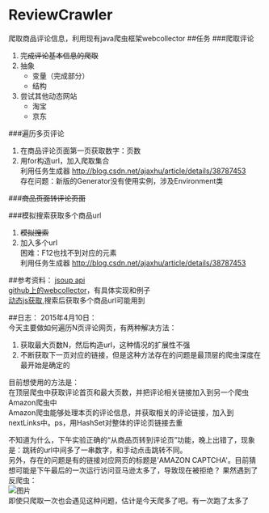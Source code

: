 # ReviewCrawler
爬取商品评论信息，利用现有java爬虫框架webcollector
##任务
###爬取评论
1. ~~完成评论基本信息的爬取~~
2. 抽象    
    * 变量（完成部分）    
    * 结构    
3. 尝试其他动态网站    
    * 淘宝    
    * 京东   

###遍历多页评论  
1. 在商品评论页面第一页获取数字：页数    
2. 用for构造url，加入爬取集合   
        利用任务生成器 http://blog.csdn.net/ajaxhu/article/details/38787453  
        存在问题：新版的Generator没有使用实例，涉及Environment类

###~~商品页面转评论页面~~    


###模拟搜索获取多个商品url    
1. ~~模拟搜索~~  
2. 加入多个url  
          困难：F12也找不到对应的元素  
          利用任务生成器 http://blog.csdn.net/ajaxhu/article/details/38787453

##参考资料：
[jsoup api](http://www.brieftools.info/document/jsoup/)  
[github上的webcollector](https://github.com/CrawlScript/WebCollector)，有具体实现和例子  
[动态js获取](http://www.cnblogs.com/yhdino/p/3263219.html),搜索后获取多个商品url可能用到

##日志：
2015年4月10日：  
今天主要做如何遍历N页评论网页，有两种解决方法：
1. 获取最大页数N，然后构造url，这种情况的扩展性不强
2. 不断获取下一页对应的链接，但是这种方法存在的问题是最顶层的爬虫深度在最开始是确定的  

目前想使用的方法是：  
在顶层爬虫中获取评论首页和最大页数，并把评论相关链接加入到另一个爬虫Amazon爬虫中  
Amazon爬虫能够处理本页的评论信息，并获取相关的评论链接，加入到nextLinks中。ps，用HashSet对整体的评论页链接去重  

不知道为什么，下午实验正确的“从商品页转到评论页”功能，晚上出错了，现象是：跳转的url中间多了一串数字，和手动点击跳转不同。  
另外，存在的问题是有的链接对应网页的标题是'AMAZON CAPTCHA'。目前猜想可能是下午最后的一次运行访问亚马逊太多了，导致现在被拒绝？
果然遇到了反爬虫：  
![图片](https://github.com/FannyChung/ReviewCrawler/pictures/pic1.jpg)  
即使只爬取一次也会遇见这种问题，估计是今天爬多了吧。有一次跑了太多了
